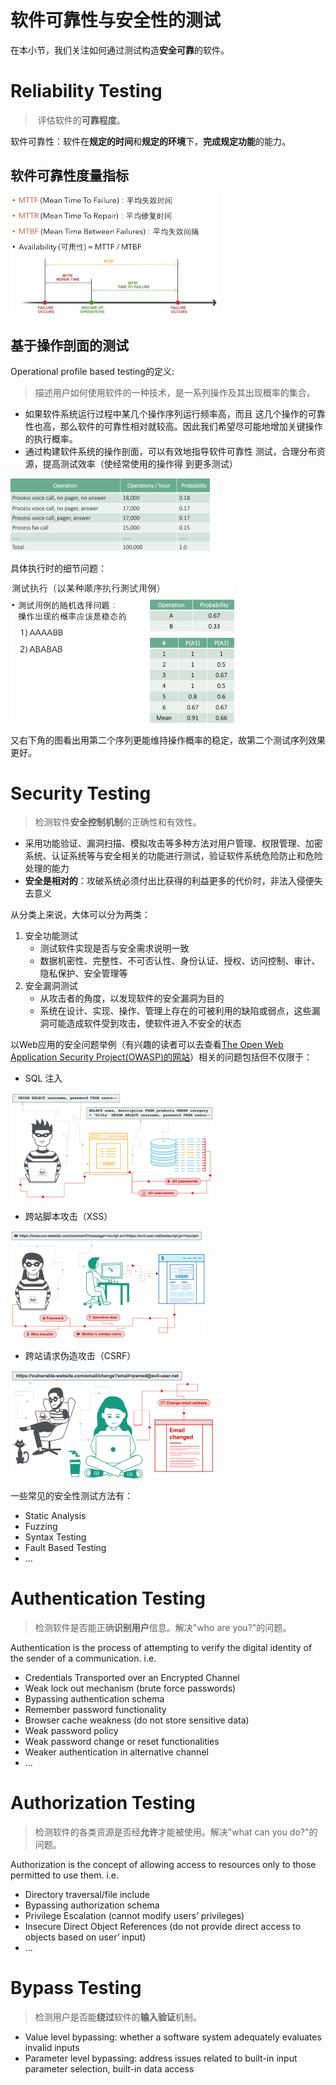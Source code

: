 # 软件可靠性与安全性的测试

在本小节，我们关注如何通过测试构造**安全可靠**的软件。

# Reliability Testing

>   ​	评估软件的**可靠程度**。

软件可靠性：软件在**规定的时间**和**规定的环境**下，**完成规定功能**的能力。

## 软件可靠性度量指标

<img src="04-02-others-testing.assets/image-20201116104728917.png" style="zoom:50%;" />

## 基于操作剖面的测试

Operational profile based testing的定义:

>   描述用户如何使用软件的一种技术，是一系列操作及其出现概率的集合。

-   如果软件系统运行过程中某几个操作序列运行频率高，而且
    这几个操作的可靠性也高，那么软件的可靠性相对就较高。因此我们希望尽可能地增加关键操作的执行概率。
-   通过构建软件系统的操作剖面，可以有效地指导软件可靠性
    测试，合理分布资源，提高测试效率（使经常使用的操作得
    到更多测试）

<img src="04-02-others-testing.assets/image-20201116104859920.png" style="zoom:50%;" />

具体执行时的细节问题：

<img src="04-02-others-testing.assets/image-20201116105222287.png" style="zoom:50%;" />

又右下角的图看出用第二个序列更能维持操作概率的稳定，故第二个测试序列效果更好。

# Security Testing

>   检测软件**安全控制机制**的正确性和有效性。

-   采用功能验证、漏洞扫描、模拟攻击等多种方法对用户管理、权限管理、加密系统、认证系统等与安全相关的功能进行测试，验证软件系统危险防止和危险处理的能力
-   **安全是相对的**：攻破系统必须付出比获得的利益更多的代价时，非法入侵便失去意义

从分类上来说，大体可以分为两类：

1.  安全功能测试
    -    测试软件实现是否与安全需求说明一致
    -   数据机密性、完整性、不可否认性、身份认证、授权、访问控制、审计、隐私保护、安全管理等
2.  安全漏洞测试
    -   从攻击者的角度，以发现软件的安全漏洞为目的
    -   系统在设计、实现、操作、管理上存在的可被利用的缺陷或弱点，这些漏洞可能造成软件受到攻击，使软件进入不安全的状态

以Web应用的安全问题举例（有兴趣的读者可以去查看[The Open Web Application Security Project(OWASP)的网站](https://owasp.org)）相关的问题包括但不仅限于：

-   SQL 注入

<img src="04-02-others-testing.assets/image-20201116105919758.png" style="zoom:50%;" />

-   跨站脚本攻击（XSS）

<img src="04-02-others-testing.assets/image-20201116110011266.png" style="zoom:50%;" />

-   跨站请求伪造攻击（CSRF）

<img src="04-02-others-testing.assets/image-20201116110133802.png" style="zoom:50%;" />

一些常见的安全性测试方法有：

-   Static Analysis
-   Fuzzing
-   Syntax Testing
-   Fault Based Testing
-   ...

# Authentication Testing

>检测软件是否能正确**识别用户**信息。解决"who are you?"的问题。

 Authentication is the process of attempting to verify the digital identity of the sender of a communication. i.e.

-   Credentials Transported over an Encrypted Channel
-   Weak lock out mechanism (brute force passwords)
-   Bypassing authentication schema
-   Remember password functionality
-   Browser cache weakness (do not store sensitive data)
-   Weak password policy
-   Weak password change or reset functionalities
-   Weaker authentication in alternative channel
-   ...

# Authorization Testing

>   检测软件的各类资源是否经**允许**才能被使用。解决"what can you do?"的问题。

 Authorization is the concept of allowing access to resources only to those permitted to use them. i.e.

-   Directory traversal/file include
-   Bypassing authorization schema
-   Privilege Escalation (cannot modify users’ privileges)
-   Insecure Direct Object References (do not provide direct access to objects based on user’ input)
-   ...

# Bypass Testing

>   ​	检测用户是否能**绕过**软件的**输入验证**机制。

-   Value level bypassing: whether a software system adequately evaluates invalid inputs
-   Parameter level bypassing: address issues related to built-in input parameter selection, built-in data access 

